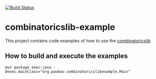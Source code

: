 [![Build Status](https://secure.travis-ci.org/dpaukov/combinatoricslib-example.png)](http://travis-ci.org/dpaukov/combinatoricslib-example)

# combinatoricslib-example
This project contains code examples of how to use the [combinatoricslib](https://github.com/dpaukov/combinatoricslib)

## How to build and execute the examples

```
mvn package exec:java -Dexec.mainClass="org.paukov.combinatoricslibexample.Main"
```